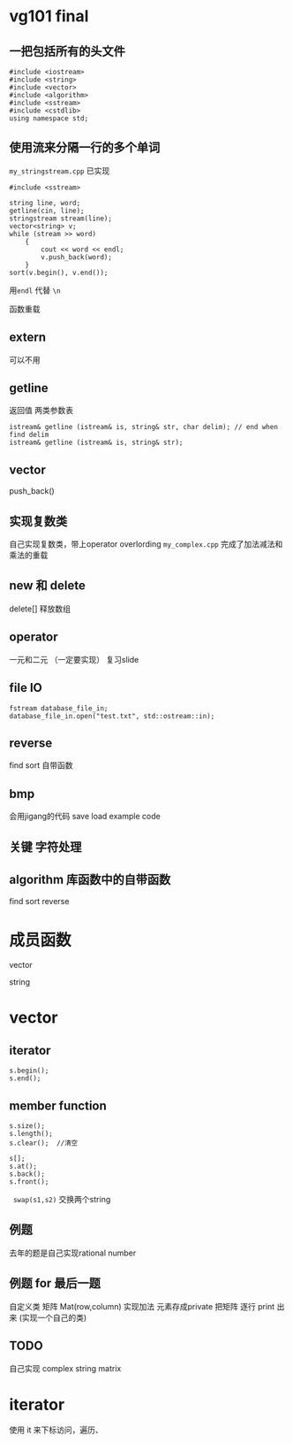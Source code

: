 ﻿# vg101 final




## 一把包括所有的头文件
```
#include <iostream>
#include <string>
#include <vector>
#include <algorithm>
#include <sstream>
#include <cstdlib>
using namespace std;
```






## 使用流来分隔一行的多个单词
``my_stringstream.cpp`` 已实现

```
#include <sstream>

string line, word;
getline(cin, line);
stringstream stream(line);
vector<string> v;
while (stream >> word)
	{		
		cout << word << endl;
		v.push_back(word);
	}
sort(v.begin(), v.end());

```


用``endl`` 代替 `` \n ``

函数重载

## extern
可以不用


## getline
返回值	两类参数表
```
istream& getline (istream& is, string& str, char delim); // end when find delim
istream& getline (istream& is, string& str);
```




## vector
push_back()


## 实现复数类

自己实现复数类，带上operator overlording 
``my_complex.cpp``
完成了加法减法和乘法的重载



## new 和 delete

delete[]	释放数组

## operator

一元和二元
（一定要实现）
复习slide


## file IO
```
fstream database_file_in;
database_file_in.open("test.txt", std::ostream::in);
```

## reverse
find
sort
自带函数


## bmp
会用jigang的代码 save load
example code


## 关键 字符处理

## algorithm 库函数中的自带函数
find
sort
reverse

# 成员函数
vector

string

# vector 
## iterator
```
s.begin();
s.end();
```
## member function
```
s.size();
s.length();
s.clear();	//清空

s[];
s.at();
s.back();
s.front();

```

`` swap(s1,s2)`` 交换两个string



## 例题
去年的题是自己实现rational number

## 例题 for 最后一题
自定义类
矩阵
Mat(row,column)
实现加法
元素存成private
把矩阵 逐行 print 出来
(实现一个自己的类)

## TODO
自己实现 complex string matrix 
# iterator
使用 it 来下标访问，遍历、



